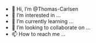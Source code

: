 - 👋 Hi, I’m @Thomas-Carlsen
- 👀 I’m interested in ...
- 🌱 I’m currently learning ...
- 💞️ I’m looking to collaborate on ...
- 📫 How to reach me ...

<!---
Thomas-Carlsen/Thomas-Carlsen is a ✨ special ✨ repository because its `README.md` (this file) appears on your GitHub profile.
You can click the Preview link to take a look at your changes.
--->

